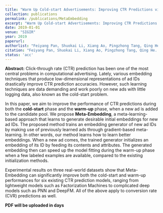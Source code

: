 ```yaml
---
title: "Warm Up Cold-start Advertisements: Improving CTR Predictions via Learning to Learn ID Embeddings"
collection: publications
permalink: /publications/MetaEmbedding
excerpt: "Warm Up Cold-start Advertisements: Improving CTR Predictions via Learning to Learn ID Embeddings"
date: 2019-01-01
venue: "SIGIR"
year: 2019
paperurl:
authorlist: "Feiyang Pan, Shuokai Li, Xiang Ao, Pingzhong Tang, Qing He"
citation: "Feiyang Pan, Shuokai Li, Xiang Ao, Pingzhong Tang, Qing He. Warm Up Cold-start Advertisements: Improving CTR Predictions via Learning to Learn ID Embeddings. In SIGIR 2019."
status: 'acc'
---
```

**Abstract:**
Click-through rate (CTR) prediction has been one of the most central problems in computational advertising. Lately, various embedding techniques that produce low-dimensional representations of ad IDs drastically improve CTR prediction accuracies. However, such learning techniques are data demanding and work poorly on new ads with little logging data, also known as the cold-start problem.

In this paper, we aim to improve the performance of CTR predictions during both the **cold-start** phase and the **warm-up** phase, when a new ad is added to the candidate pool. We propose **Meta-Embedding**, a meta-learning-based approach that learns to generate desirable initial embeddings for new ad IDs. The proposed method trains an embedding generator of new ad IDs by making use of previously learned ads through gradient-based meta-learning.
In other words, our method learns how to learn better embeddings. When a new ad comes, the trained generator initializes an embedding of its ID by feeding its contents and attributes. The generated embedding then can speed up the model fitting during the warm-up phase when a few labeled examples are available, compared to the existing initialization methods.

Experimental results on three real-world datasets show that Meta-Embedding can significantly improve both the cold-start and warm-up performances for six existing CTR prediction models, ranging from lightweight models such as Factorization Machines to complicated deep models such as PNN and DeepFM. All of the above apply to conversion rate (CVR) predictions as well.

**PDF will be uploaded in days**
